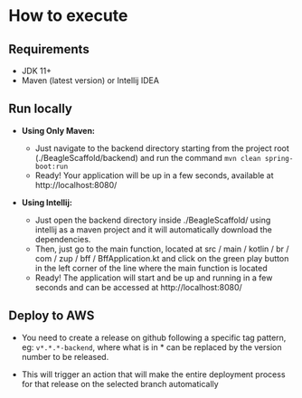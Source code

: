 # How to execute

## Requirements

- JDK 11+
- Maven (latest version) or Intellij IDEA

## Run locally

- **Using Only Maven:**
  - Just navigate to the backend directory starting from the project root (./BeagleScaffold/backend) and run the command `mvn clean spring-boot:run`
  - Ready! Your application will be up in a few seconds, available at http://localhost:8080/
  
- **Using Intellij:**
  - Just open the backend directory inside ./BeagleScaffold/ using intellij as a maven project and it will automatically download the dependencies.
  - Then, just go to the main function, located at src / main / kotlin / br / com / zup / bff / BffApplication.kt and click on the green play button in the left corner of the line where the main function is located
  - Ready! The application will start and be up and running in a few seconds and can be accessed at http://localhost:8080/
   
## Deploy to AWS
 
- You need to create a release on github following a specific tag pattern, eg: ```v*.*.*-backend```, where what is in * can be replaced by the version number to be released.

- This will trigger an action that will make the entire deployment process for that release on the selected branch automatically
